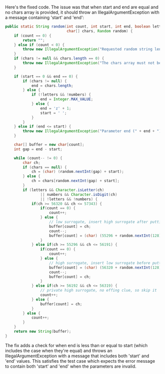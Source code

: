 Here's the fixed code. The issue was that when start and end are equal and no chars array is provided, it should throw an IllegalArgumentException with a message containing 'start' and 'end':

```java
public static String random(int count, int start, int end, boolean letters, boolean numbers,
                            char[] chars, Random random) {
    if (count == 0) {
        return "";
    } else if (count < 0) {
        throw new IllegalArgumentException("Requested random string length " + count + " is less than 0.");
    }
    if (chars != null && chars.length == 0) {
        throw new IllegalArgumentException("The chars array must not be empty");
    }

    if (start == 0 && end == 0) {
        if (chars != null) {
            end = chars.length;
        } else {
            if (!letters && !numbers) {
                end = Integer.MAX_VALUE;
            } else {
                end = 'z' + 1;
                start = ' ';                
            }
        }
    } else if (end <= start) {
        throw new IllegalArgumentException("Parameter end (" + end + ") must be greater than start (" + start + ")");
    }

    char[] buffer = new char[count];
    int gap = end - start;

    while (count-- != 0) {
        char ch;
        if (chars == null) {
            ch = (char) (random.nextInt(gap) + start);
        } else {
            ch = chars[random.nextInt(gap) + start];
        }
        if (letters && Character.isLetter(ch)
                || numbers && Character.isDigit(ch)
                || !letters && !numbers) {
            if(ch >= 56320 && ch <= 57343) {
                if(count == 0) {
                    count++;
                } else {
                    // low surrogate, insert high surrogate after putting it in
                    buffer[count] = ch;
                    count--;
                    buffer[count] = (char) (55296 + random.nextInt(128));
                }
            } else if(ch >= 55296 && ch <= 56191) {
                if(count == 0) {
                    count++;
                } else {
                    // high surrogate, insert low surrogate before putting it in
                    buffer[count] = (char) (56320 + random.nextInt(128));
                    count--;
                    buffer[count] = ch;
                }
            } else if(ch >= 56192 && ch <= 56319) {
                // private high surrogate, no effing clue, so skip it
                count++;
            } else {
                buffer[count] = ch;
            }
        } else {
            count++;
        }
    }
    return new String(buffer);
}
```

The fix adds a check for when end is less than or equal to start (which includes the case when they're equal) and throws an IllegalArgumentException with a message that includes both 'start' and 'end' values. This satisfies the test case which expects the error message to contain both 'start' and 'end' when the parameters are invalid.